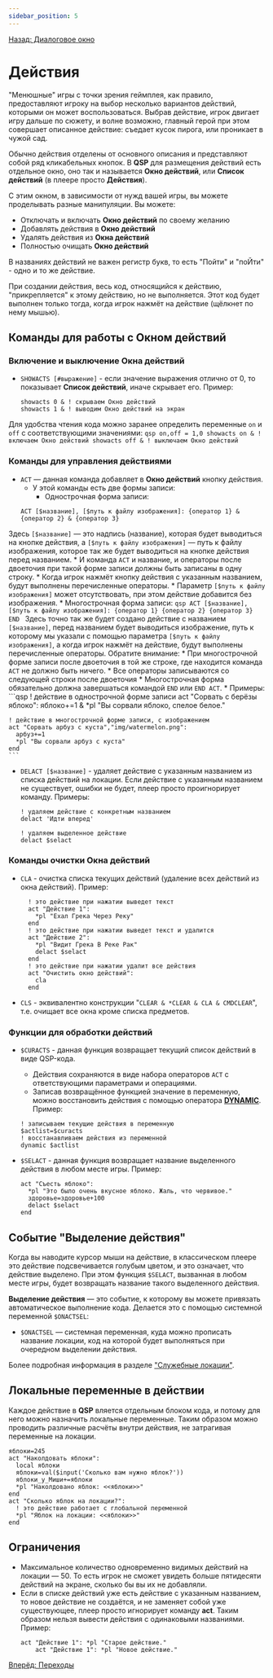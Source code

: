 ```yaml
---
sidebar_position: 5
---
```

[Назад: Диалоговое окно](text_print/msgbox)

# Действия

"Менюшные" игры с точки зрения геймплея, как правило, предоставляют игроку на выбор несколько вариантов действий, которыми он может воспользоваться. Выбрав действие, игрок двигает игру дальше по сюжету, и волне возможно, главный герой при этом совершает описанное действие: съедает кусок пирога, или проникает в чужой сад.

Обычно действия отделены от основного описания и представляют собой ряд кликабельных кнопок. В **QSP** для размещения действий есть отдельное окно, оно так и называется **Окно действий**, или **Список действий** (в плеере просто **Действия**).

С этим окном, в зависимости от нужд вашей игры, вы можете проделывать разные манипуляции. Вы можете:

* Отключать и включать **Окно действий** по своему желанию
* Добавлять действия в **Окно действий**
* Удалять действия из **Окна действий**
* Полностью очищать **Окно действий**

В названиях действий не важен регистр букв, то есть "Пойти" и "поЙти" - одно и то же действие.

При создании действия, весь код, относящийся к действию, "прикрепляется" к этому действию, но не выполняется. Этот код будет выполнен только тогда, когда игрок нажмёт на действие (щёлкнет по нему мышью).

## Команды для работы с Окном действий

### Включение и выключение Окна действий

*  `SHOWACTS [#выражение]` - если значение выражения отлично от 0, то показывает **Список действий**, иначе скрывает его. Пример:
    ```qsp
    showacts 0 & ! скрываем Окно действий
    showacts 1 & ! выводим Окно действий на экран
    ```
 Для удобства чтения кода можно заранее определить переменные `on` и `off` с соответствующими значениями:
    ```qsp
    on,off = 1,0
    showacts on & ! включаем Окно действий
    showacts off & ! выключаем Окно действий
    ```


### Команды для управления действиями

*  `ACT` — данная команда добавляет в **Окно действий** кнопку действия.
    * У этой команды есть две формы записи:
        * Однострочная форма записи:
    ```qsp
    ACT [$название], [$путь к файлу изображения]: {оператор 1} & {оператор 2} & {оператор 3}
    ```
 Здесь `[$название]` — это надпись (название), которая будет выводиться на кнопке действия, а `[$путь к файлу изображения]` — путь к файлу изображения, которое так же будет выводиться на кнопке действия перед названием.
            * И команда `ACT` и название, и операторы после двоеточия при такой форме записи должны быть записаны в одну строку.
            * Когда игрок нажмёт кнопку действия с указанным названием, будут выполнены перечисленные операторы.
            * Параметр `[$путь к файлу изображения]` может отсутствовать, при этом действие добавится без изображения.
        * Многострочная форма записи:
    ```qsp
    ACT [$название], [$путь к файлу изображения]:
        {оператор 1}
        {оператор 2}
        {оператор 3}
    END
    ```
 Здесь точно так же будет создано действие с названием `[$название]`, перед названием будет выводиться изображение, путь к которому мы указали с помощью параметра `[$путь к файлу изображения]`, а когда игрок нажмёт на действие, будут выполнены перечисленные операторы. Обратите внимание:
            * При многострочной форме записи после двоеточия в той же строке, где находится команда `ACT` не должно быть ничего.
            * Все операторы записываются со следующей строки после двоеточия
            * Многострочная форма обязательно должна завершаться командой `END` или `END ACT`.
    * Примеры:
    ```qsp
    ! действие в однострочной форме записи
    act "Сорвать с берёзы яблоко": яблоко+=1 & *pl "Вы сорвали яблоко, спелое белое."

    ! действие в многострочной форме записи, с изображением
    act "Сорвать арбуз с куста","img/watermelon.png":
      арбуз+=1
      *pl "Вы сорвали арбуз с куста"
    end
    ```

*  `DELACT [$название]` - удаляет действие с указанным названием из списка действий на локации. Если действие с указанным названием не существует, ошибки не будет, плеер просто проигнорирует команду. Примеры:
    ```qsp
    ! удаляем действие с конкретным названием
    delact 'Идти вперед'

    ! удаляем выделенное действие
    delact $selact
    ```


### Команды очистки Окна действий

*  `CLA` - очистка списка текущих действий (удаление всех действий из окна действий). Пример:
    ```qsp
      ! это действие при нажатии выведет текст
      act "Действие 1":
        *pl "Ехал Грека Через Реку"
      end
      ! это действие при нажатии выведет текст и удалится
      act "Действие 2":
        *pl "Видит Грека В Реке Рак"
        delact $selact
      end
      ! это действие при нажатии удалит все действия
      act "Очистить окно действий":
        cla
      end
    ```

*  `CLS` - эквивалентно конструкции "`CLEAR & *CLEAR & CLA & CMDCLEAR`", т.е. очищает все окна кроме списка предметов.

### Функции для обработки действий

*  `$CURACTS` - данная функция возвращает текущий список действий в виде QSP-кода.
    *  Действия сохраняются в виде набора операторов `ACT` с ответствующими параметрами и операциями.
    *  Записав возвращённое функцией значение в переменную, можно восстановить действия с помощью оператора **[DYNAMIC](programming/dynamical)**. Пример:
    ```qsp
    ! записываем текущие действия в переменную
    $actlist=$curacts
    ! восстанавливаем действия из переменной
    dynamic $actlist
    ```

*  `$SELACT` - данная функция возвращает название выделенного действия в любом месте игры. Пример:
    ```qsp
    act "Съесть яблоко":
      *pl "Это было очень вкусное яблоко. Жаль, что червивое."
      здоровье=здоровье+100
      delact $selact
    end
    ```


## Событие "Выделение действия"

Когда вы наводите курсор мыши на действие, в классическом плеере это действие подсвечивается голубым цветом, и это означает, что действие выделено. При этом функция `$SELACT`, вызванная в любом месте игры, будет возвращать название такого выделенного действия.

**Выделение действия** — это событие, к которому вы можете привязать автоматическое выполнение кода. Делается это с помощью системной переменной `$ONACTSEL`:

* `$ONACTSEL` — системная переменная, куда можно прописать название локации, код на которой будет выполняться при очередном выделении действия.

Более подробная информация в разделе ["Служебные локации"](programming/service_locations).

## Локальные переменные в действии

Каждое действие в **QSP** вляется отдельным блоком кода, и потому для него можно назначить локальные переменные. Таким образом можно проводить различные расчёты внутри действия, не затрагивая переменные на локации.

```qsp
яблоки=245
act "Наколдовать яблоки":
  local яблоки
  яблоки=val($input('Сколько вам нужно яблок?'))
  яблоки_у_Миши+=яблоки
  *pl "Наколдовано яблок: <<яблоки>>"
end
act "Сколько яблок на локации?":
  ! это действие работает с глобальной переменной
  *pl "Яблок на локации: <<яблоки>>"
end
```

## Ограничения

* Максимальное количество одновременно видимых действий на локации — 50. То есть игрок не сможет увидеть больше пятидесяти действий на экране, сколько бы вы их не добавляли.
* Если в списке действий уже есть действие с указанным названием, то новое действие не создаётся, и не заменяет собой уже существующее, плеер просто игнорирует команду **act**. Таким образом нельзя вывести действия с одинаковыми названиями. Пример:
    ```qsp
    act "Действие 1": *pl "Старое действие."
        act "Действие 1": *pl "Новое действие."
    ```

[Вперёд: Переходы](goto)
